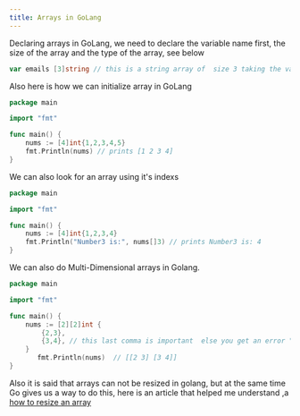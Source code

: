 ```yaml
---
title: Arrays in GoLang
---
```


Declaring arrays in GoLang, we need to declare the variable name first, the size of the array and the type of the array, see below

```go title="main.go"
var emails [3]string // this is a string array of  size 3 taking the variable name "emails"
```

Also here is how we can initialize array in GoLang

```go title="main.go"
package main

import "fmt"

func main() {
    nums := [4]int{1,2,3,4,5}
    fmt.Println(nums) // prints [1 2 3 4]
}
```

We can also look for an array using it's indexs

```go title="main.go"
package main

import "fmt"

func main() {
    nums := [4]int{1,2,3,4}
    fmt.Println("Number3 is:", nums[]3) // prints Number3 is: 4
}
```

We can also do Multi-Dimensional arrays in Golang.

```go title="main.go"
package main

import "fmt"

func main() {
    nums := [2][2]int {
        {2,3},
        {3,4}, // this last comma is important  else you get an error "syntax error: unexpected newline, expecting comma or }"
    }
       fmt.Println(nums)  // [[2 3] [3 4]]
}
```


Also it is said that arrays can not be resized in golang, but at the same time Go gives us a way to do this, here is an article that helped me understand ,a <a href="https://medium.com/gojekengineering/grab-a-slice-on-the-go-c606344186c1" target="_blank"> how to resize an array</a>